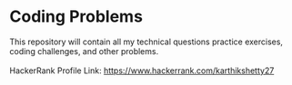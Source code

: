 # Coding Problems

This repository will contain all my technical questions practice exercises, coding challenges, and other problems.
<br><br>
HackerRank Profile Link: https://www.hackerrank.com/karthikshetty27

